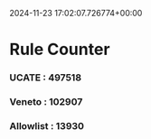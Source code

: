 2024-11-23 17:02:07.726774+00:00
# Rule Counter 
 ### UCATE : 497518

 ### Veneto : 102907

 ### Allowlist : 13930